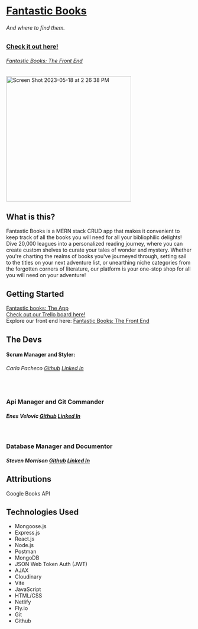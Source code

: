 # [Fantastic Books](https://fantastic-books.netlify.app/)
###### <p>And where to find them.</p>

### [Check it out here!]()
###### [Fantastic Books: The Front End](https://github.com/NSnyc/fantastic-books-front-end)

<img width="338" alt="Screen Shot 2023-05-18 at 2 26 38 PM" src="">

## What is this?

Fantastic Books is a MERN stack CRUD app that makes it convenient to keep track of all the books you will need for all your bibliophilic delights! Dive 20,000 leagues into a personalized reading journey, where you can create custom shelves to curate your tales of wonder and mystery. Whether you're charting the realms of books you've journeyed through, setting sail to the titles on your next adventure list, or unearthing niche categories from the forgotten corners of literature, our platform is your one-stop shop for all you will need on your adventure!

## Getting Started
[Fantastic books: The App](https://fantastic-books.netlify.app/)
<br />
[Check out our Trello board here!](https://trello.com/b/AJpyaYO6/fantastic-books-and-where-to-find-them)
<br />
Explore our front end here: [Fantastic Books: The Front End](https://github.com/NSnyc/fantastic-books-front-end/)

## The Devs

#### Scrum Manager and Styler:  
###### Carla Pacheco [Github](https://github.com/cmpacheco23) [Linked In](https://www.linkedin.com/in/thecarlapacheco/)
<br />

### Api Manager and Git Commander
##### Enes Velovic [Github](https://github.com/nonchalamment) [Linked In](https://www.linkedin.com/in/enesvelovic/)
<br />

### Database Manager and Documentor

##### Steven Morrison [Github](https://github.com/venmorr) [Linked In](https://www.linkedin.com/in/steven-ansman-morrison/)


## Attributions
Google Books API

## Technologies Used
<ul>
  <li>Mongoose.js</li>
  <li>Express.js</li>
  <li>React.js</li>
  <li>Node.js</li>
  <li>Postman</li>
  <li>MongoDB</li>
  <li>JSON Web Token Auth (JWT)</li>
  <li>AJAX</li>
  <li>Cloudinary</li>
  <li>Vite</li>
  <li>JavaScript</li>
  <li>HTML/CSS</li>
  <li>Netlify</li>
  <li>Fly.io</li>
  <li>Git</li>
  <li>Github</li>
</ul>